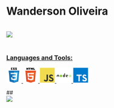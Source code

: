 ### <h1>Wanderson Oliveira</h1>

<br>
<div>
  <a href="https://github.com/wanderson648">
   <img height="180em" src="https://github-readme-stats.vercel.app/api?username=wanderson648&show_icons=true&theme=dark&include_all_commits=true&count_private=true"/>

    
</div>
 
 <br>
 
<h3 align="left">Languages and Tools:</h3>
<p align="left"> <a href="https://www.w3schools.com/css/" target="_blank"> <img src="https://raw.githubusercontent.com/devicons/devicon/master/icons/css3/css3-original-wordmark.svg" alt="css3" width="40" height="40"/> </a> <a href="https://www.w3.org/html/" target="_blank"> <img src="https://raw.githubusercontent.com/devicons/devicon/master/icons/html5/html5-original-wordmark.svg" alt="html5" width="40" height="40"/> </a> <a href="https://developer.mozilla.org/en-US/docs/Web/JavaScript" target="_blank"> <img src="https://raw.githubusercontent.com/devicons/devicon/master/icons/javascript/javascript-original.svg" alt="javascript" width="40" height="40"/> </a> <a href="https://nodejs.org" target="_blank"> <img src="https://raw.githubusercontent.com/devicons/devicon/master/icons/nodejs/nodejs-original-wordmark.svg" alt="nodejs" width="40" height="40"/> </a> <a href="https://www.typescriptlang.org/" target="_blank"> <img src="https://raw.githubusercontent.com/devicons/devicon/master/icons/typescript/typescript-original.svg" alt="typescript" width="40" height="40"/> </a> </p>
  ##
  
 <div> 
  <a href="https://www.linkedin.com/in/wanderson-oliveira-a1119316b" target="_blank"><img src="https://img.shields.io/badge/-LinkedIn-%230077B5?style=for-the-  badge&logo=linkedin&logoColor=white" target="_blank"></a> 
</div>
  
